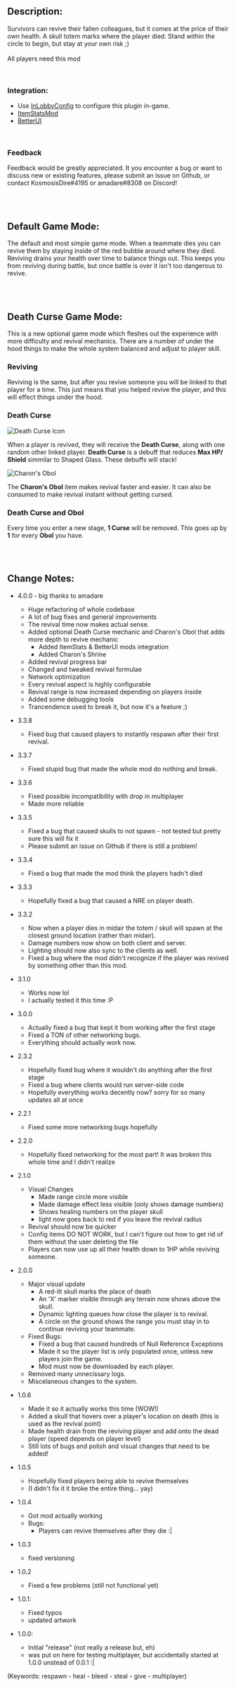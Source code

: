 ## Description:

Survivors can revive their fallen colleagues, but it comes at the price of their own health. A skull totem marks where the player died. Stand within the circle to begin, but stay at your own risk ;) <br> <br> All players need this mod

<br>

### Integration:
* Use [InLobbyConfig](https://thunderstore.io/package/KingEnderBrine/InLobbyConfig/) to configure this plugin in-game. 
* [ItemStatsMod](https://thunderstore.io/package/ontrigger/ItemStatsMod/)
* [BetterUI](https://thunderstore.io/package/XoXFaby/BetterUI/)

<br>

### Feedback

Feedback would be greatly appreciated. It you encounter a bug or want to discuss new or existing features, please submit an issue on Github, or contact KosmosisDire#4195 or amadare#8308 on Discord!

<br> <br>

## Default Game Mode:

The default and most simple game mode. When a teammate dies you can revive them by staying inside of the red bubble around where they died. Reviving drains your health over time to balance things out. This keeps you from reviving during battle, but once battle is over it isn't too dangerous to revive.

<br> <br>

## Death Curse Game Mode:

This is a new optional game mode which fleshes out the experience with more difficulty and revival mechanics. There are a number of under the hood things to make the whole system balanced and adjust to player skill.

### **Reviving**

Reviving is the same, but after you revive someone you will be linked to that player for a time. This just means that you helped revive the player, and this will effect things under the hood.

### **Death Curse**

![Death Curse Icon](https://thecodespace.ddns.net/fileshare/TeammateRevival/timed_curse.png)

When a player is revived, they will receive the **Death Curse**, along with one random other linked player. **Death Curse** is a debuff that reduces **Max HP/ Shield** simmilar to Shaped Glass. These debuffs will stack!

![Charon's Obol](https://thecodespace.ddns.net/fileshare/TeammateRevival/obol.png)

The **Charon's Obol** item makes revival faster and easier. It can also be consumed to make revival instant without getting cursed.

### **Death Curse** and **Obol**

Every time you enter a new stage, **1 Curse** will be removed. This goes up by **1** for every **Obol** you have.

<br> <br>

## Change Notes:
* 4.0.0 - big thanks to amadare
    * Huge refactoring of whole codebase
    * A lot of bug fixes and general improvements
    * The revival time now makes actual sense.
    * Added optional Death Curse mechanic and Charon's Obol that adds more depth to revive mechanic
        * Added ItemStats & BetterUI mods integration
        * Added Charon's Shrine
    * Added revival progress bar
    * Changed and tweaked revival formulae
    * Network optimization
    * Every revival aspect is highly configurable
    * Revival range is now increased depending on players inside
    * Added some debugging tools
    * Trancendence used to break it, but now it's a feature ;)

* 3.3.8
    * Fixed bug that caused players to instantly respawn after their first revival.

* 3.3.7
    * Fixed stupid bug that made the whole mod do nothing and break.

* 3.3.6
    * Fixed possible incompatibility with drop in multiplayer
    * Made more reliable

* 3.3.5
    * Fixed a bug that caused skulls to not spawn - not tested but pretty sure this will fix it
    * Please submit an issue on Github if there is still a problem!

* 3.3.4
    * Fixed a bug that made the mod think the players hadn't died

* 3.3.3
    * Hopefully fixed a bug that caused a NRE on player death.

* 3.3.2
    * Now when a player dies in midair the totem / skull will spawn at the closest ground location  (rather than midair).
    * Damage numbers now show on both client and server.
    * Lighting should now also sync to the clients as well.
    * Fixed a bug where the mod didn't recognize if the player was revived by something other than this mod.

* 3.1.0
    * Works now lol
    * I actually tested it this time :P

* 3.0.0
    * Actually fixed a bug that kept it from working after the first stage
    * Fixed a TON of other networking bugs.
    * Everything should actually work now.

* 2.3.2
    * Hopefully fixed bug where it wouldn't do anything after the first stage
    * Fixed a bug where clients would run server-side code
    * Hopefully everything works decently now? sorry for so many updates all at once

* 2.2.1
    * Fixed some more networking bugs hopefully

* 2.2.0
    * Hopefully fixed networking for the most part! It was broken this whole time and I didn't realize

* 2.1.0
    * Visual Changes
        * Made range circle more visible
        * Made damage effect less visible (only shows damage numbers)
        * Shows healing numbers on the player skull
        * light now goes back to red if you leave the revival radius
    * Revival should now be quicker
    * Config items DO NOT WORK, but I can't figure out how to get rid of them without the user deleting the file
    * Players can now use up all their health down to 1HP while reviving someone.

* 2.0.0
    * Major visual update
        * A red-lit skull marks the place of death
        * An 'X' marker visible through any terrain now shows above the skull.
        * Dynamic lighting queues how close the player is to revival.
        * A circle on the ground shows the range you must stay in to continue reviving your teammate.
    * Fixed Bugs:
        * Fixed a bug that caused hundreds of Null Reference Exceptions
        * Made it so the player list is only populated once, unless new players join the game.
        * Mod must now be downloaded by each player.
    * Removed many unnecissary logs.
    * Miscelaneous changes to the system.
        

* 1.0.6
    * Made it so it actually works this time (WOW!)
    * Added a skull that hovers over a player's location on death (this is used as the revival point)
    * Made health drain from the reviving player and add onto the dead player (speed depends on player level)
    * Still lots of bugs and polish and visual changes that need to be added!

* 1.0.5
    * Hopefully fixed players being able to revive themselves
    * (I didn't fix it it broke the entire thing... yay)

* 1.0.4
    * Got mod actually working
    * Bugs:
        * Players can revive themselves after they die :|

* 1.0.3
    * fixed versioning

* 1.0.2
    * Fixed a few problems (still not functional yet)

* 1.0.1:
    * Fixed typos
    * updated artwork

* 1.0.0:
    * Initial "release" (not really a release but, eh)
    * was put on here for testing multiplayer, but accidentally started at 1.0.0 unstead of 0.0.1 :|


(Keywords: respawn - heal - bleed - steal - give - multiplayer)

